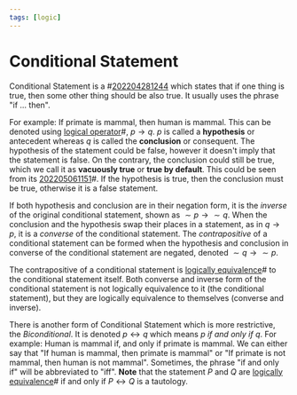 ```yaml
---
tags: [logic]
---
```


# Conditional Statement

Conditional Statement is a #[202204281244](202204281244.md) which states that if one thing is
true, then some other thing should be also true. It usually uses the phrase "if
... then".

For example: If primate is mammal, then human is mammal. This can be denoted
using [logical operator](202205062025.md)#, $p \rightarrow q$. $p$ is called a
**hypothesis** or antecedent whereas $q$ is called the **conclusion** or
consequent. The hypothesis of the statement could be false, however it doesn't imply that the statement is false. On the contrary, the conclusion could still be true, which we call it as **vacuously true** or **true by default**. This could be seen from its [202205061151](202205061151.md)#. If the hypothesis is true, then the conclusion must be true, otherwise it is a false statement.

If both hypothesis and conclusion are in their negation form, it is the
*inverse* of the original conditional statement, shown as $\sim p \rightarrow \sim q$. When the conclusion and the hypothesis swap their places in a
statement, as in $q \rightarrow p$, it is a *converse* of the conditional
statement. The *contrapositive* of a conditional statement can be formed when
the hypothesis and conclusion in converse of the conditional statement are
negated, denoted $\sim q \rightarrow \sim p$. 

The contrapositive of a conditional statement is 
[logically equivalence](202205061231.md)# to the conditional statement itself.
Both converse and inverse form of the conditional statement is not logically
equivalence to it (the conditional statement), but they are logically
equivalence to themselves (converse and inverse).

There is another form of Conditional Statement which is more restrictive, the
*Biconditional*. It is denoted $p \leftrightarrow q$ which means $p$ *if and
only if* $q$. For example: Human is mammal if, and only if primate is mammal. We
can either say that "If human is mammal, then primate is mammal" or "If primate
is not mammal, then human is not mammal". Sometimes, the phrase "if and only if"
will be abbreviated to "iff". **Note** that the statement $P$ and $Q$ are
[logically equivalence](202205061231.md)# if and only if $P \leftrightarrow Q$ is
a tautology.